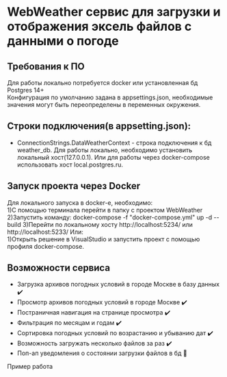 WebWeather сервис для загрузки и отображения эксель файлов с данными о погоде
==============================


Требования к ПО
---------
Для работы локально потребуется docker или установленная бд Postgres 14+  
Конфигурация по умолчанию задана в appsettings.json, необходимые значения могут быть переопределены в переменных окружения.

Строки подключения(в appsetting.json):
-------------------------------------
* ConnectionStrings.DataWeatherContext - строка подключения к бд weather_db.  Для работы локально, необходимо установить локальный хост(127.0.0.1). Или для работы через docker-compose использовать хост local.postgres.ru.

Запуск проекта через Docker
---------------------------
Для локального запуска в docker-е, необходимо:  
1)С помощью терминала перейти в папку с проектом WebWeather  
2)Запустить команду: docker-compose -f "docker-compose.yml" up -d --build 
3)Перейти по локальному хосту http://localhost:5234/ или http://localhost:5233/
Или:   
1)Открыть решение в VisualStudio и запустить проект с помощью профиля docker-compose.

Возможности сервиса
----------------------------
* Загрузка архивов погодных условий в городе Москве в базу данных :heavy_check_mark:
* Просмотр архивов погодных условий в городе Москве :heavy_check_mark:
* Постраничная навигация на странице просмотра :heavy_check_mark:
* Фильтрация по месяцам и годам :heavy_check_mark:
* Сортировка погодных условий по возрастанию и убыванию дат :heavy_check_mark:
* Возможность загружать несколько файлов за раз :heavy_check_mark:
* Поп-ап уведомления о состоянии загрузки файлов в бд 🔲

Пример работа
